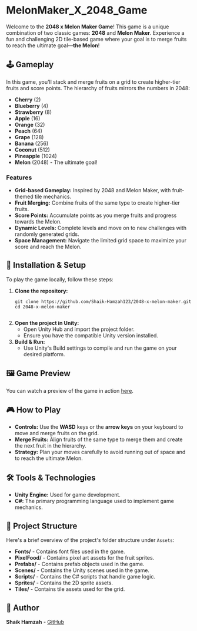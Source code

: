 # MelonMaker_X_2048_Game

<!DOCTYPE html>
<html lang="en">
<head>
    <meta charset="UTF-8">
    <meta name="viewport" content="width=device-width, initial-scale=1.0">
    <title>2048 x Melon Maker Game</title>
</head>
<body>

<p>Welcome to the <strong>2048 x Melon Maker Game</strong>! This game is a unique combination of two classic games: <strong>2048</strong> and <strong>Melon Maker</strong>. Experience a fun and challenging 2D tile-based game where your goal is to merge fruits to reach the ultimate goal—<strong>the Melon</strong>!</p>

<h2>🕹️ Gameplay</h2>

<p>In this game, you'll stack and merge fruits on a grid to create higher-tier fruits and score points. The hierarchy of fruits mirrors the numbers in 2048:</p>

<ul>
    <li><strong>Cherry</strong> (2)</li>
    <li><strong>Blueberry</strong> (4)</li>
    <li><strong>Strawberry</strong> (8)</li>
    <li><strong>Apple</strong> (16)</li>
    <li><strong>Orange</strong> (32)</li>
    <li><strong>Peach</strong> (64)</li>
    <li><strong>Grape</strong> (128)</li>
    <li><strong>Banana</strong> (256)</li>
    <li><strong>Coconut</strong> (512)</li>
    <li><strong>Pineapple</strong> (1024)</li>
    <li><strong>Melon</strong> (2048) - The ultimate goal!</li>
</ul>

<h3>Features</h3>

<ul>
    <li><strong>Grid-based Gameplay:</strong> Inspired by 2048 and Melon Maker, with fruit-themed tile mechanics.</li>
    <li><strong>Fruit Merging:</strong> Combine fruits of the same type to create higher-tier fruits.</li>
    <li><strong>Score Points:</strong> Accumulate points as you merge fruits and progress towards the Melon.</li>
    <li><strong>Dynamic Levels:</strong> Complete levels and move on to new challenges with randomly generated grids.</li>
    <li><strong>Space Management:</strong> Navigate the limited grid space to maximize your score and reach the Melon.</li>
</ul>

<h2>🚀 Installation & Setup</h2>

<p>To play the game locally, follow these steps:</p>

<ol>
    <li><strong>Clone the repository:</strong>
        <pre><code>git clone https://github.com/Shaik-Hamzah123/2048-x-melon-maker.git
cd 2048-x-melon-maker
        </code></pre>
    </li>
    <li><strong>Open the project in Unity:</strong>
        <ul>
            <li>Open Unity Hub and import the project folder.</li>
            <li>Ensure you have the compatible Unity version installed.</li>
        </ul>
    </li>
    <li><strong>Build & Run:</strong>
        <ul>
            <li>Use Unity's Build settings to compile and run the game on your desired platform.</li>
        </ul>
    </li>
</ol>

<h2>🖼️ Game Preview</h2>

<p>You can watch a preview of the game in action <a href="https://drive.google.com/file/d/10dA2M6sniPJN3vcaDYEHSPekIGd9sKtm/view?usp=sharing" target="_blank">here</a>.</p>

<h2>🎮 How to Play</h2>

<ul>
    <li><strong>Controls:</strong> Use the <strong>WASD</strong> keys or the <strong>arrow keys</strong> on your keyboard to move and merge fruits on the grid.</li>
    <li><strong>Merge Fruits:</strong> Align fruits of the same type to merge them and create the next fruit in the hierarchy.</li>
    <li><strong>Strategy:</strong> Plan your moves carefully to avoid running out of space and to reach the ultimate Melon.</li>
</ul>

<h2>🛠️ Tools & Technologies</h2>

<ul>
    <li><strong>Unity Engine:</strong> Used for game development.</li>
    <li><strong>C#:</strong> The primary programming language used to implement game mechanics.</li>
</ul>

<h2>📂 Project Structure</h2>

<p>Here's a brief overview of the project's folder structure under <code>Assets</code>:</p>

<ul>
    <li><strong>Fonts/</strong> - Contains font files used in the game.</li>
    <li><strong>PixelFood/</strong> - Contains pixel art assets for the fruit sprites.</li>
    <li><strong>Prefabs/</strong> - Contains prefab objects used in the game.</li>
    <li><strong>Scenes/</strong> - Contains the Unity scenes used in the game.</li>
    <li><strong>Scripts/</strong> - Contains the C# scripts that handle game logic.</li>
    <li><strong>Sprites/</strong> - Contains the 2D sprite assets.</li>
    <li><strong>Tiles/</strong> - Contains tile assets used for the grid.</li>
</ul>

<h2>👤 Author</h2>

<p><strong>Shaik Hamzah</strong> - <a href="https://github.com/Shaik-Hamzah123" target="_blank">GitHub</a></p>

</body>
</html>
